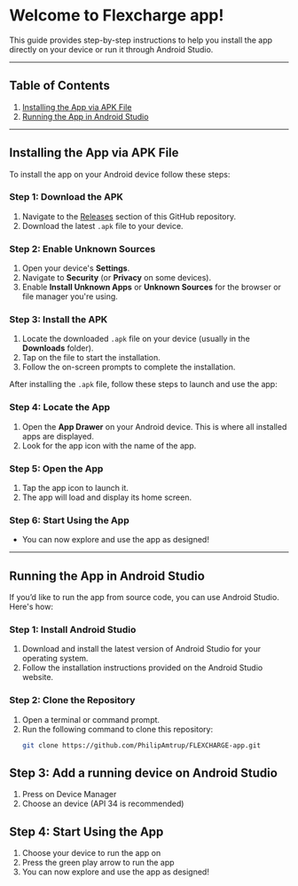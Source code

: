 # Welcome to Flexcharge app! 
This guide provides step-by-step instructions to help you install the app directly on your device or run it through Android Studio.

---

## Table of Contents

1. [Installing the App via APK File](#installing-the-app-via-apk-file)
2. [Running the App in Android Studio](#running-the-app-in-android-studio)


---

## Installing the App via APK File

To install the app on your Android device follow these steps:

### Step 1: Download the APK
1. Navigate to the [Releases](https://github.com/PhilipAmtrup/FLEXCHARGE-app/releases) section of this GitHub repository.
2. Download the latest `.apk` file to your device.

### Step 2: Enable Unknown Sources
1. Open your device's **Settings**.
2. Navigate to **Security** (or **Privacy** on some devices).
3. Enable **Install Unknown Apps** or **Unknown Sources** for the browser or file manager you're using.

### Step 3: Install the APK
1. Locate the downloaded `.apk` file on your device (usually in the **Downloads** folder).
2. Tap on the file to start the installation.
3. Follow the on-screen prompts to complete the installation.


After installing the `.apk` file, follow these steps to launch and use the app:

### Step 4: Locate the App
1. Open the **App Drawer** on your Android device. This is where all installed apps are displayed.
2. Look for the app icon with the name of the app.

### Step 5: Open the App
1. Tap the app icon to launch it.
2. The app will load and display its home screen.

### Step 6: Start Using the App
- You can now explore and use the app as designed!

---

## Running the App in Android Studio

If you’d like to run the app from source code, you can use Android Studio. Here's how:

### Step 1: Install Android Studio
1. Download and install the latest version of Android Studio for your operating system.
2. Follow the installation instructions provided on the Android Studio website.

### Step 2: Clone the Repository
1. Open a terminal or command prompt.
2. Run the following command to clone this repository:
   ```bash
   git clone https://github.com/PhilipAmtrup/FLEXCHARGE-app.git

## Step 3: Add a running device on Android Studio
1. Press on Device Manager
2. Choose an device (API 34 is recommended)

## Step 4: Start Using the App
1. Choose your device to run the app on
2. Press the green play arrow to run the app
3. You can now explore and use the app as designed!
